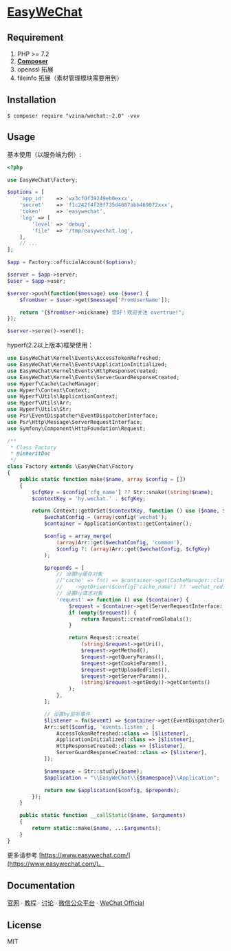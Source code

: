 <p align="center">
<h1 align="left"><a href="https://www.easywechat.com">EasyWeChat</a></h1>

## Requirement

1. PHP >= 7.2
2. **[Composer](https://getcomposer.org/)**
3. openssl 拓展
4. fileinfo 拓展（素材管理模块需要用到）

## Installation

```shell
$ composer require "vzina/wechat:~2.0" -vvv
```

## Usage

基本使用（以服务端为例）:

```php
<?php

use EasyWeChat\Factory;

$options = [
    'app_id'    => 'wx3cf0f39249eb0exxx',
    'secret'    => 'f1c242f4f28f735d4687abb469072xxx',
    'token'     => 'easywechat',
    'log' => [
        'level' => 'debug',
        'file'  => '/tmp/easywechat.log',
    ],
    // ...
];

$app = Factory::officialAccount($options);

$server = $app->server;
$user = $app->user;

$server->push(function($message) use ($user) {
    $fromUser = $user->get($message['FromUserName']);

    return "{$fromUser->nickname} 您好！欢迎关注 overtrue!";
});

$server->serve()->send();
```

hyperf(2.2以上版本)框架使用：
```php
use EasyWeChat\Kernel\Events\AccessTokenRefreshed;
use EasyWeChat\Kernel\Events\ApplicationInitialized;
use EasyWeChat\Kernel\Events\HttpResponseCreated;
use EasyWeChat\Kernel\Events\ServerGuardResponseCreated;
use Hyperf\Cache\CacheManager;
use Hyperf\Context\Context;
use Hyperf\Utils\ApplicationContext;
use Hyperf\Utils\Arr;
use Hyperf\Utils\Str;
use Psr\EventDispatcher\EventDispatcherInterface;
use Psr\Http\Message\ServerRequestInterface;
use Symfony\Component\HttpFoundation\Request;

/**
 * Class Factory
 * @inheritDoc
 */
class Factory extends \EasyWeChat\Factory
{
    public static function make($name, array $config = [])
    {
        $cfgKey = $config['cfg_name'] ?? Str::snake((string)$name);
        $contextKey = 'hy.wechat.' . $cfgKey;

        return Context::getOrSet($contextKey, function () use ($name, $cfgKey, $config) {
            $wechatConfig = (array)config('wechat');
            $container = ApplicationContext::getContainer();

            $config = array_merge(
                (array)Arr::get($wechatConfig, 'common'),
                $config ?: (array)Arr::get($wechatConfig, $cfgKey)
            );

            $prepends = [
                // 设置hy缓存对象
                //'cache' => fn() => $container->get(CacheManager::class)
                //    ->getDriver($config['cache_name'] ?? 'wechat_redis_cache'),
                // 设置hy请求对象
                'request' => function () use ($container) {
                    $request = $container->get(ServerRequestInterface::class);
                    if (empty($request)) {
                        return Request::createFromGlobals();
                    }

                    return Request::create(
                        (string)$request->getUri(),
                        $request->getMethod(),
                        $request->getQueryParams(),
                        $request->getCookieParams(),
                        $request->getUploadedFiles(),
                        $request->getServerParams(),
                        (string)$request->getBody()->getContents()
                    );
                },
            ];

            // 设置hy监听事件
            $listener = fn($event) => $container->get(EventDispatcherInterface::class)->dispatch($event);
            Arr::set($config, 'events.listen', [
                AccessTokenRefreshed::class => [$listener],
                ApplicationInitialized::class => [$listener],
                HttpResponseCreated::class => [$listener],
                ServerGuardResponseCreated::class => [$listener],
            ]);

            $namespace = Str::studly($name);
            $application = "\\EasyWeChat\\{$namespace}\\Application";

            return new $application($config, $prepends);
        });
    }

    public static function __callStatic($name, $arguments)
    {
        return static::make($name, ...$arguments);
    }
}
```

更多请参考 [https://www.easywechat.com/](https://www.easywechat.com/)。

## Documentation

[官网](https://www.easywechat.com)  · [教程](https://www.easywechat.com/tutorials)  ·  [讨论](https://www.easywechat.com/discussions)  ·  [微信公众平台](https://mp.weixin.qq.com/wiki)  ·  [WeChat Official](http://admin.wechat.com/wiki)

## License

MIT
